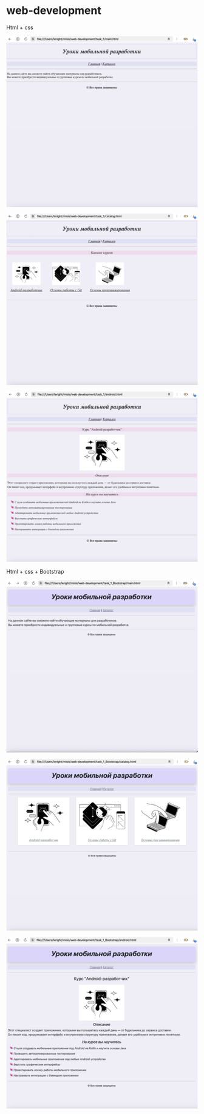# web-development

Html + css

![alt text](<Screenshot 2024-09-15 at 01.05.38.png>)

![alt text](<Screenshot 2024-09-15 at 01.05.51.png>)

![alt text](<Screenshot 2024-09-15 at 01.06.04.png>)

Html + css + Bootstrap

![alt text](<Screenshot 2024-09-15 at 01.04.53.png>) 

![alt text](<Screenshot 2024-09-15 at 01.05.06.png>) 

![alt text](<Screenshot 2024-09-15 at 01.05.18.png>)